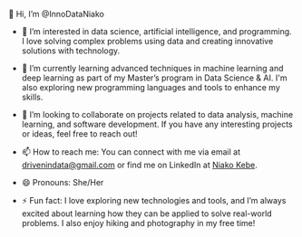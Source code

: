 👋 Hi, I’m @InnoDataNiako

- 👀 I’m interested in data science, artificial intelligence, and programming. I love solving complex problems using data and creating innovative solutions with technology.

- 🌱 I’m currently learning advanced techniques in machine learning and deep learning as part of my Master’s program in Data Science & AI. I'm also exploring new programming languages and tools to enhance my skills.

- 💞️ I’m looking to collaborate on projects related to data analysis, machine learning, and software development. If you have any interesting projects or ideas, feel free to reach out!

- 📫 How to reach me: You can connect with me via email at [drivenindata@gmail.com](mailto:drivenindata@gmail.com) or find me on LinkedIn at [Niako Kebe](https://www.linkedin.com/in/niako-kebe%F0%9F%91%A9%E2%80%8D%F0%9F%92%BB-60819a284/).

- 😄 Pronouns: She/Her

- ⚡ Fun fact: I love exploring new technologies and tools, and I’m always excited about learning how they can be applied to solve real-world problems. I also enjoy hiking and photography in my free time!

